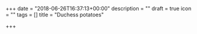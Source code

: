 +++
date = "2018-06-26T16:37:13+00:00"
description = ""
draft = true
icon = ""
tags = []
title = "Duchess potatoes"

+++
